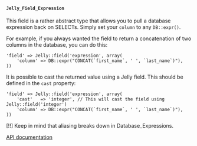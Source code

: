 #### `Jelly_Field_Expression`

This field is a rather abstract type that allows you to pull a database expression back on SELECTs. Simply set your `column` to any `DB::expr()`.

For example, if you always wanted the field to return a concatenation of two columns in the database, you can do this:

	'field' => Jelly::field('expression', array(
		'column' => DB::expr("CONCAT(`first_name`, ' ', `last_name`)"),
	))

It is possible to cast the returned value using a Jelly field.
This should be defined in the `cast` property:

	'field' => Jelly::field('expression', array(
		'cast'   => 'integer', // This will cast the field using Jelly::field('integer')
		'column' => DB::expr("CONCAT(`first_name`, ' ', `last_name`)"),
	))

[!!] Keep in mind that aliasing breaks down in Database_Expressions.

[API documentation](../api/Jelly_Field_Expression)